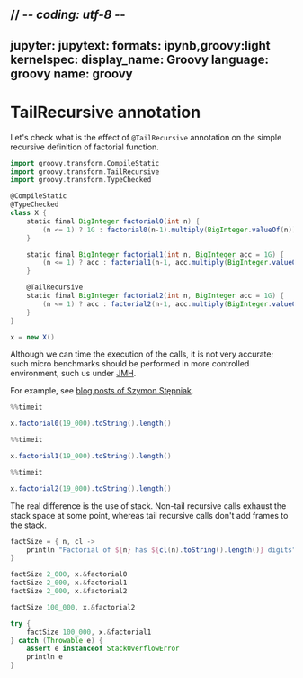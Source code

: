 // -*- coding: utf-8 -*-
---
jupyter:
  jupytext:
    formats: ipynb,groovy:light
  kernelspec:
    display_name: Groovy
    language: groovy
    name: groovy
---

# TailRecursive annotation

Let's check what is the effect of `@TailRecursive` annotation on the simple recursive definition of factorial function.

```groovy
import groovy.transform.CompileStatic
import groovy.transform.TailRecursive
import groovy.transform.TypeChecked

@CompileStatic
@TypeChecked
class X {
    static final BigInteger factorial0(int n) {
        (n <= 1) ? 1G : factorial0(n-1).multiply(BigInteger.valueOf(n))
    }

    static final BigInteger factorial1(int n, BigInteger acc = 1G) {
        (n <= 1) ? acc : factorial1(n-1, acc.multiply(BigInteger.valueOf(n)))
    }

    @TailRecursive
    static final BigInteger factorial2(int n, BigInteger acc = 1G) {
        (n <= 1) ? acc : factorial2(n-1, acc.multiply(BigInteger.valueOf(n)))
    }
}

x = new X()
```

Although we can time the execution of the calls, it is not very accurate; such micro benchmarks should be performed in more controlled environment, such us under [JMH](https://openjdk.java.net/projects/code-tools/jmh/).

For example, see [blog posts of Szymon Stępniak](https://e.printstacktrace.blog/tail-recursive-methods-in-groovy/).

```groovy
%%timeit

x.factorial0(19_000).toString().length()
```

```groovy
%%timeit

x.factorial1(19_000).toString().length()
```

```groovy
%%timeit

x.factorial2(19_000).toString().length()
```

The real difference is the use of stack. Non-tail recursive calls exhaust the stack space at some point, whereas tail recursive calls don't add frames to the stack.

```groovy
factSize = { n, cl ->
    println "Factorial of ${n} has ${cl(n).toString().length()} digits"
}

factSize 2_000, x.&factorial0
factSize 2_000, x.&factorial1
factSize 2_000, x.&factorial2

factSize 100_000, x.&factorial2
```

```groovy
try {
    factSize 100_000, x.&factorial1
} catch (Throwable e) {
    assert e instanceof StackOverflowError
    println e
}
```
